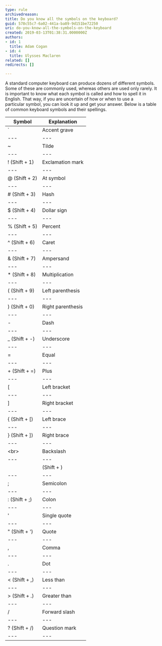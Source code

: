 ```yaml
---
type: rule
archivedreason: 
title: Do you know all the symbols on the keyboard?
guid: 578c55c7-6a02-441a-ba89-9d151be72250
uri: do-you-know-all-the-symbols-on-the-keyboard
created: 2019-03-13T01:38:31.0000000Z
authors:
- id: 1
  title: Adam Cogan
- id: 4
  title: Ulysses Maclaren
related: []
redirects: []

---
```


A standard computer keyboard can produce dozens of different symbols. Some of these are commonly used, whereas others are used only rarely. It is important to know what each symbol is called and how to spell it in English. That way, if you are uncertain of how or when to use a particular symbol, you can look it up and get your answer. Below is a table of common keyboard symbols and their spellings. 

<!--endintro-->




| Symbol<br> |  **Explanation** <br> |
| --- | --- |
| `<br> | Accent grave |
| --- | --- |
| ~<br> | Tilde<br> |
| --- | --- |
| ! (Shift + 1)<br> | Exclamation mark<br> |
| --- | --- |
| @ (Shift + 2)<br> | At symbol<br> |
| --- | --- |
| # (Shift + 3) | Hash<br> |
| --- | --- |
| $ (Shift + 4)<br> | Dollar sign |
| --- | --- |
| % (Shift + 5) <br> | Percent |
| --- | --- |
| ^ (Shift + 6)<br> | Caret |
| --- | --- |
| & (Shift + 7)<br> | Ampersand |
| --- | --- |
| \* (Shift + 8)<br> | Multiplication |
| --- | --- |
| ( (Shift + 9)<br> | Left parenthesis<br> |
| --- | --- |
| ) (Shift + 0)<br> | Right parenthesis<br> |
| --- | --- |
| -<br> | Dash<br> |
| --- | --- |
| \_ (Shift + -)<br> | Underscore |
| --- | --- |
| =<br> | Equal |
| --- | --- |
| + (Shift + =)<br> | Plus |
| --- | --- |
| [<br> | Left bracket<br> |
| --- | --- |
| ] | Right bracket <br> |
| --- | --- |
| { (Shift + [)<br> | Left brace |
| --- | --- |
| } (Shift + ])<br> | Right brace |
| --- | --- |
| \<br> | Backslash<br> |
| --- | --- |
| | (Shift + \) <br> | Vertical bar <br> |
| --- | --- |
| ;<br> | Semicolon |
| --- | --- |
| : (Shift + ;)<br> | Colon <br> |
| --- | --- |
| '<br> | Single quote |
| --- | --- |
| " (Shift + ')<br> | Quote |
| --- | --- |
| ,<br> | Comma |
| --- | --- |
| .<br> | Dot <br> |
| --- | --- |
| &lt; (Shift + ,)<br> | Less than<br> |
| --- | --- |
| &gt; (Shift + .)<br> | Greater than<br> |
| --- | --- |
| /<br> | Forward slash |
| --- | --- |
| ? (Shift + /)<br> | Question mark |
| --- | --- |
